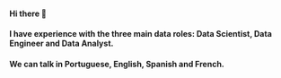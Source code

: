 #### Hi there 👋

#### I have experience with the three main data roles: Data Scientist, Data Engineer and Data Analyst.

#### We can talk in Portuguese, English, Spanish and French.
